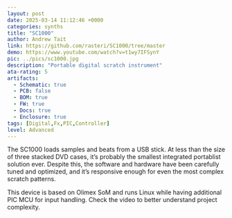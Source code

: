```yaml
---
layout: post
date: 2025-03-14 11:12:46 +0000
categories: synths
title: "SC1000"
author: Andrew Tait
link: https://github.com/rasteri/SC1000/tree/master
demo: https://www.youtube.com/watch?v=t1wy7IFSynY
pic: ../pics/sc1000.jpg
description: "Portable digital scratch instrument"
ata-rating: 5
artifacts:
  - Schematic: true
  - PCB: false
  - BOM: true
  - FW: true
  - Docs: true
  - Enclosure: true
tags: [Digital,Fx,PIC,Controller]
level: Advanced
---
```


The SC1000 loads samples and beats from a USB stick. At less than the size of three stacked DVD cases, it’s probably the smallest integrated portablist solution ever. Despite this, the software and hardware have been carefully tuned and optimized, and it’s responsive enough for even the most complex scratch patterns.

This device is based on Olimex SoM and runs Linux while having additional PIC MCU for input handling. Check the video to better understand project complexity.